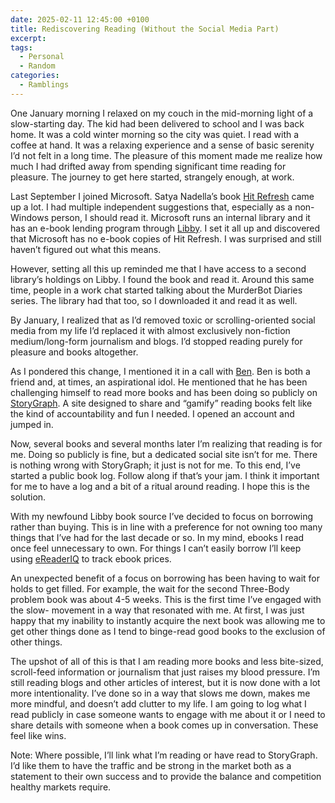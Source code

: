```yaml
---
date: 2025-02-11 12:45:00 +0100
title: Rediscovering Reading (Without the Social Media Part)
excerpt: 
tags:
  - Personal
  - Random
categories:
  - Ramblings
---
```


One January morning I relaxed on my couch in the mid-morning light of a slow-starting day. The kid had been delivered to school and I was back home. It was a cold winter morning so the city was quiet. I read with a coffee at hand. It was a relaxing experience and a sense of basic serenity I’d not felt in a long time.  The pleasure of this moment made me realize how much I had drifted away from spending significant time reading for pleasure.  The journey to get here started, strangely enough, at work.

Last September I joined Microsoft. Satya Nadella’s book [Hit Refresh](https://app.thestorygraph.com/books/2e66e21c-f137-44b7-8775-509f3094d872) came up a lot. I had multiple independent suggestions that, especially as a non-Windows person, I should read it. Microsoft runs an internal library and it has an e-book lending program through [Libby](https://libbyapp.com). I set it all up and discovered that Microsoft has no e-book copies of Hit Refresh. I was surprised and still haven’t figured out what this means. 

However, setting all this up reminded me that I have access to a second library’s holdings on Libby. I found the book and read it. Around this same time, people in a work chat started talking about the MurderBot Diaries series. The library had that too, so I downloaded it and read it as well. 

By January, I realized that as I’d removed toxic or scrolling-oriented social media from my life I’d replaced it with almost exclusively non-fiction medium/long-form journalism and blogs. I’d stopped reading purely for pleasure and books altogether. 

As I pondered this change, I mentioned it in a call with [Ben](https://funnelfiasco.com).  Ben is both a friend and, at times, an aspirational idol. He mentioned that he has been challenging himself to read more books and has been doing so publicly on [StoryGraph](https://app.thestorygraph.com).  A site designed to share and “gamify” reading books felt like the kind of accountability and fun I needed.  I opened an account and jumped in. 

Now, several books and several months later I’m realizing that reading is for me. Doing so publicly is fine, but a dedicated social site isn’t for me. There is nothing wrong with StoryGraph; it just is not for me. To this end, I’ve started a public book log. Follow along if that’s your jam. I think it important for me to have a log and a bit of a ritual around reading. I hope this is the solution.

With my newfound Libby book source I’ve decided to focus on borrowing rather than buying. This is in line with a preference for not owning too many things that I’ve had for the last decade or so. In my mind, ebooks I read once feel unnecessary to own. For things I can’t easily borrow I’ll keep using [eReaderIQ](https://www.ereaderiq.com/track/drops) to track ebook prices. 

An unexpected benefit of a focus on borrowing has been having to wait for holds to get filled. For example, the wait for the second Three-Body problem book was about 4-5 weeks. This is the first time I’ve engaged with the slow- movement in a way that resonated with me. At first, I was just happy that my inability to instantly acquire the next book was allowing me to get other things done as I tend to binge-read good books to the exclusion of other things. 

The upshot of all of this is that I am reading more books and less bite-sized, scroll-feed information or journalism that just raises my blood pressure.  I’m still reading blogs and other articles of interest, but it is now done with a lot more intentionality.  I’ve done so in a way that slows me down, makes me more mindful, and doesn’t add clutter to my life.  I am going to log what I read publicly in case someone wants to engage with me about it or I need to share details with someone when a book comes up in conversation.  These feel like wins.

Note: Where possible, I’ll link what I’m reading or have read to StoryGraph. I’d like them to have the traffic and be strong in the market both as a statement to their own success and to provide the balance and competition healthy markets require.
